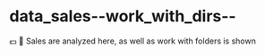 # data_sales--work_with_dirs--
:dollar: :file_folder: Sales are analyzed here, as well as work with folders is shown
